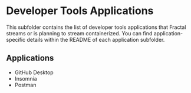 # Developer Tools Applications

This subfolder contains the list of developer tools applications that Fractal streams or is planning to stream containerized. You can find application-specific details within the README of each application subfolder. 

## Applications

- GitHub Desktop
- Insomnia
- Postman
